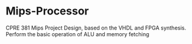 # Mips-Processor
CPRE 381 Mips Project Design, based on the VHDL and FPGA synthesis. Perform the basic operation of ALU and memory fetching
